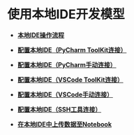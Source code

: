 # 使用本地IDE开发模型<a name="modelarts_30_0012"></a>

-   **[本地IDE操作流程](本地IDE操作流程.md)**  

-   **[配置本地IDE（PyCharm ToolKit连接）](配置本地IDE（PyCharm-ToolKit连接）.md)**  

-   **[配置本地IDE（PyCharm手动连接）](配置本地IDE（PyCharm手动连接）.md)**  

-   **[配置本地IDE（VSCode ToolKit连接）](配置本地IDE（VSCode-ToolKit连接）.md)**  

-   **[配置本地IDE（VSCode手动连接）](配置本地IDE（VSCode手动连接）.md)**  

-   **[配置本地IDE（SSH工具连接）](配置本地IDE（SSH工具连接）.md)**  

-   **[在本地IDE中上传数据至Notebook](在本地IDE中上传数据至Notebook.md)**  


